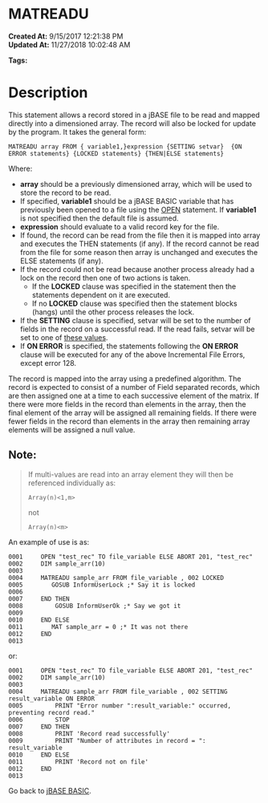 # MATREADU

**Created At:** 9/15/2017 12:21:38 PM  
**Updated At:** 11/27/2018 10:02:48 AM  

**Tags:**
<badge text='dimensioned array' vertical='middle' />
<badge text='record handling' vertical='middle' />

# Description

This statement allows a record stored in a jBASE file to be read and mapped directly into a dimensioned array. The record will also be locked for update by the program. It takes the general form:

```
MATREADU array FROM { variable1,}expression {SETTING setvar}  {ON ERROR statements} {LOCKED statements} {THEN|ELSE statements}
```

Where:

- **array** should be a previously dimensioned array, which will be used to store the record to be read.
- If specified, **variable1** should be a jBASE BASIC variable that has previously been opened to a file using the [OPEN](277537-open) statement. If **variable1** is not specified then the default file is assumed.
- **expression** should evaluate to a valid record key for the file.
- If found, the record can be read from the file then it is mapped into array and executes the THEN statements (if any). If the record cannot be read from the file for some reason then array is unchanged and executes the ELSE statements (if any).
- If the record could not be read because another process already had a lock on the record then one of two actions is taken.
    - If the **LOCKED** clause was specified in the statement then the statements dependent on it are executed.
    - If no **LOCKED** clause was specified then the statement blocks (hangs) until the other process releases the lock.
- If the **SETTING** clause is specified, setvar will be set to the number of fields in the record on a successful read. If the read fails, setvar will be set to one of [these values](277647-increamental-file-errors).
- If **ON ERROR** is specified, the statements following the **ON ERROR** clause will be executed for any of the above Incremental File Errors, except error 128.


The record is mapped into the array using a predefined algorithm. The record is expected to consist of a number of Field separated records, which are then assigned one at a time to each successive element of the matrix. If there were more fields in the record than elements in the array, then the final element of the array will be assigned all remaining fields. If there were fewer fields in the record than elements in the array then remaining array elements will be assigned a null value.

## Note:


> If multi-values are read into an array element they will then be referenced individually as:
> 
> ```
> Array(n)<1,m>
> ```
> 
> not
> 
> ```
> Array(n)<m>
> ```


An example of use is as:

```
0001     OPEN "test_rec" TO file_variable ELSE ABORT 201, "test_rec"
0002     DIM sample_arr(10)
0003
0004     MATREADU sample_arr FROM file_variable , 002 LOCKED
0005        GOSUB InformUserLock ;* Say it is locked
0006         
0007     END THEN
0008         GOSUB InformUserOk ;* Say we got it
0009         
0010     END ELSE
0011        MAT sample_arr = 0 ;* It was not there
0012     END
0013
```

or:

```
0001     OPEN "test_rec" TO file_variable ELSE ABORT 201, "test_rec"
0002     DIM sample_arr(10)
0003
0004     MATREADU sample_arr FROM file_variable , 002 SETTING result_variable ON ERROR
0005         PRINT "Error number ":result_variable:" occurred, preventing record read."
0006         STOP
0007     END THEN
0008         PRINT 'Record read successfully'
0009         PRINT "Number of attributes in record = ": result_variable
0010     END ELSE
0011         PRINT 'Record not on file'
0012     END
0013
```



Go back to [jBASE BASIC](263498-jbase-basic).



